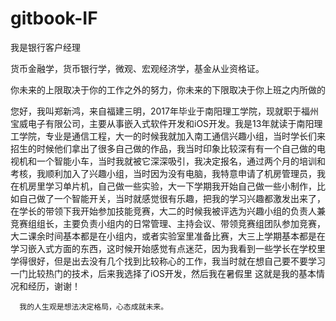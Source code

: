 # gitbook-IF

我是银行客户经理

货币金融学，货币银行学，微观、宏观经济学，基金从业资格证。



你未来的上限取决于你的工作之外的努力，你未来的下限取决于你上班之内所做的

您好，我叫郑新鸿，来自福建三明，2017年毕业于南阳理工学院，现就职于福州宝威电子有限公司，主要从事嵌入式软件开发和iOS开发。我是13年就读于南阳理工学院，专业是通信工程，大一的时候我就加入南工通信兴趣小组，当时学长们来招生的时候他们拿出了很多自己做的作品，我当时印象比较深有有一个自己做的电视机和一个智能小车，当时我就被它深深吸引，我决定报名，通过两个月的培训和考核，我顺利加入了兴趣小组，当时因为没有电脑，我特意申请了机房管理员，我在机房里学习单片机，自己做一些实验，大一下学期我开始自己做一些小制作，比如自己做了一个智能开关，当时就感觉很有乐趣，把我的学习兴趣都激发出来了，在学长的带领下我开始参加技能竞赛，大二的时候我被评选为兴趣小组的负责人兼竞赛组组长，主要负责小组内的日常管理、主持会议、带领竞赛组团队参加竞赛，大二课余时间基本都是在小组内，或者实验室里准备比赛，大三上学期基本都是在学习嵌入式方面的东西，这时候开始感觉有点迷茫，因为我看到一些学长在学校里学得很好，但是出去没有几个找到比较称心的工作，我当时就在想自己要不要学习一门比较热门的技术，后来我选择了iOS开发，然后我在暑假里   这就是我的基本情况和经历，谢谢！

      我的人生观是想法决定格局，心态成就未来。